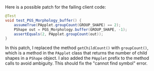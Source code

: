 Here is a possible patch for the failing client code:

```java
@Test
void test_PGS_Morphology_buffer() {
    assumeTrue(PApplet.groupCount(GROUP_SHAPE) == 2);
    PShape out = PGS_Morphology.buffer(GROUP_SHAPE, -1);
    assertEquals(2, PApplet.groupCount(out));
}
```

In this patch, I replaced the method `getChildCount()` with `groupCount()`, which is a method in the `PApplet` class that returns the number of child shapes in a `PShape` object. I also added the `PApplet` prefix to the method calls to avoid ambiguity. This should fix the "cannot find symbol" error.